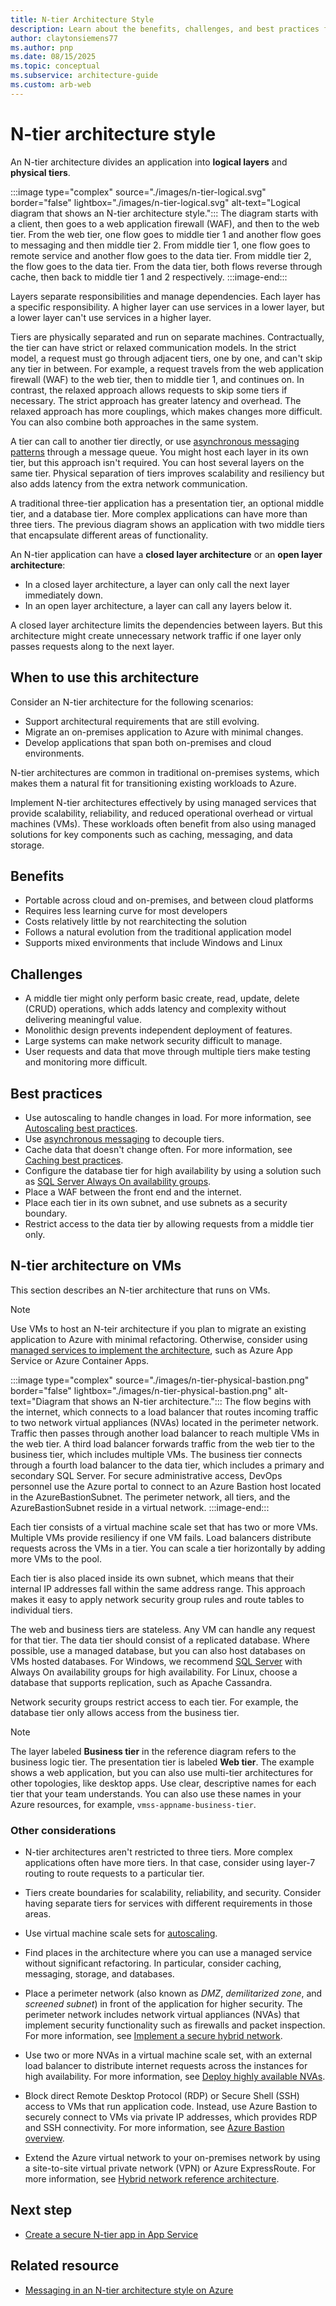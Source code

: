 ```yaml
---
title: N-tier Architecture Style
description: Learn about the benefits, challenges, and best practices for N-tier architectures on Azure, which separates an app into logical layers and physical tiers.
author: claytonsiemens77
ms.author: pnp
ms.date: 08/15/2025
ms.topic: conceptual
ms.subservice: architecture-guide
ms.custom: arb-web
---
```


# N-tier architecture style

An N-tier architecture divides an application into **logical layers** and **physical tiers**.

:::image type="complex" source="./images/n-tier-logical.svg" border="false" lightbox="./images/n-tier-logical.svg" alt-text="Logical diagram that shows an N-tier architecture style.":::
The diagram starts with a client, then goes to a web application firewall (WAF), and then to the web tier. From the web tier, one flow goes to middle tier 1 and another flow goes to messaging and then middle tier 2. From middle tier 1, one flow goes to remote service and another flow goes to the data tier. From middle tier 2, the flow goes to the data tier. From the data tier, both flows reverse through cache, then back to middle tier 1 and 2 respectively.
:::image-end:::

Layers separate responsibilities and manage dependencies. Each layer has a specific responsibility. A higher layer can use services in a lower layer, but a lower layer can't use services in a higher layer.

Tiers are physically separated and run on separate machines. Contractually, the tier can have strict or relaxed communication models. In the strict model, a request must go through adjacent tiers, one by one, and can't skip any tier in between. For example, a request travels from the web application firewall (WAF) to the web tier, then to middle tier 1, and continues on. In contrast, the relaxed approach allows requests to skip some tiers if necessary. The strict approach has greater latency and overhead. The relaxed approach has more couplings, which makes changes more difficult. You can also combine both approaches in the same system.

A tier can call to another tier directly, or use [asynchronous messaging patterns](/azure/service-bus-messaging/service-bus-async-messaging) through a message queue. You might host each layer in its own tier, but this approach isn't required. You can host several layers on the same tier. Physical separation of tiers improves scalability and resiliency but also adds latency from the extra network communication.

A traditional three-tier application has a presentation tier, an optional middle tier, and a database tier. More complex applications can have more than three tiers. The previous diagram shows an application with two middle tiers that encapsulate different areas of functionality.

An N-tier application can have a **closed layer architecture** or an **open layer architecture**:

- In a closed layer architecture, a layer can only call the next layer immediately down.
- In an open layer architecture, a layer can call any layers below it.

A closed layer architecture limits the dependencies between layers. But this architecture might create unnecessary network traffic if one layer only passes requests along to the next layer.

## When to use this architecture

Consider an N-tier architecture for the following scenarios:

- Support architectural requirements that are still evolving.
- Migrate an on-premises application to Azure with minimal changes.
- Develop applications that span both on-premises and cloud environments.

N-tier architectures are common in traditional on-premises systems, which makes them a natural fit for transitioning existing workloads to Azure.

Implement N-tier architectures effectively by using managed services that provide scalability, reliability, and reduced operational overhead or virtual machines (VMs). These workloads often benefit from also using managed solutions for key components such as caching, messaging, and data storage.

## Benefits

- Portable across cloud and on-premises, and between cloud platforms
- Requires less learning curve for most developers
- Costs relatively little by not rearchitecting the solution
- Follows a natural evolution from the traditional application model
- Supports mixed environments that include Windows and Linux

## Challenges

- A middle tier might only perform basic create, read, update, delete (CRUD) operations, which adds latency and complexity without delivering meaningful value.
- Monolithic design prevents independent deployment of features.
- Large systems can make network security difficult to manage.
- User requests and data that move through multiple tiers make testing and monitoring more difficult.

## Best practices

- Use autoscaling to handle changes in load. For more information, see [Autoscaling best practices][autoscaling].
- Use [asynchronous messaging](/azure/service-bus-messaging/service-bus-async-messaging) to decouple tiers.
- Cache data that doesn't change often. For more information, see [Caching best practices][caching].
- Configure the database tier for high availability by using a solution such as [SQL Server Always On availability groups][sql-always-on].
- Place a WAF between the front end and the internet.
- Place each tier in its own subnet, and use subnets as a security boundary.
- Restrict access to the data tier by allowing requests from a middle tier only.

## N-tier architecture on VMs

This section describes an N-tier architecture that runs on VMs.

> [!NOTE]
> Use VMs to host an N-teir architecture if you plan to migrate an existing application to Azure with minimal refactoring. Otherwise, consider using [managed services to implement the architecture](/azure/app-service/tutorial-secure-ntier-app), such as Azure App Service or Azure Container Apps.

:::image type="complex" source="./images/n-tier-physical-bastion.png" border="false" lightbox="./images/n-tier-physical-bastion.png" alt-text="Diagram that shows an N-tier architecture.":::
The flow begins with the internet, which connects to a load balancer that routes incoming traffic to two network virtual appliances (NVAs) located in the perimeter network. Traffic then passes through another load balancer to reach multiple VMs in the web tier. A third load balancer forwards traffic from the web tier to the business tier, which includes multiple VMs. The business tier connects through a fourth load balancer to the data tier, which includes a primary and secondary SQL Server. For secure administrative access, DevOps personnel use the Azure portal to connect to an Azure Bastion host located in the AzureBastionSubnet. The perimeter network, all tiers, and the AzureBastionSubnet reside in a virtual network.
:::image-end:::

Each tier consists of a virtual machine scale set that has two or more VMs. Multiple VMs provide resiliency if one VM fails. Load balancers distribute requests across the VMs in a tier. You can scale a tier horizontally by adding more VMs to the pool.

Each tier is also placed inside its own subnet, which means that their internal IP addresses fall within the same address range. This approach makes it easy to apply network security group rules and route tables to individual tiers.

The web and business tiers are stateless. Any VM can handle any request for that tier. The data tier should consist of a replicated database. Where possible, use a managed database, but you can also host databases on VMs hosted databases. For Windows, we recommend [SQL Server](/azure/azure-sql/virtual-machines/) with Always On availability groups for high availability. For Linux, choose a database that supports replication, such as Apache Cassandra.

Network security groups restrict access to each tier. For example, the database tier only allows access from the business tier.

> [!NOTE]
> The layer labeled **Business tier** in the reference diagram refers to the business logic tier. The presentation tier is labeled **Web tier**. The example shows a web application, but you can also use multi-tier architectures for other topologies, like desktop apps. Use clear, descriptive names for each tier that your team understands. You can also use these names in your Azure resources, for example, `vmss-appname-business-tier`.

### Other considerations

- N-tier architectures aren't restricted to three tiers. More complex applications often have more tiers. In that case, consider using layer-7 routing to route requests to a particular tier.

- Tiers create boundaries for scalability, reliability, and security. Consider having separate tiers for services with different requirements in those areas.

- Use virtual machine scale sets for [autoscaling][autoscaling].

- Find places in the architecture where you can use a managed service without significant refactoring. In particular, consider caching, messaging, storage, and databases.

- Place a perimeter network (also known as *DMZ*, *demilitarized zone*, and *screened subnet*) in front of the application for higher security. The perimeter network includes network virtual appliances (NVAs) that implement security functionality such as firewalls and packet inspection. For more information, see [Implement a secure hybrid network](/azure/architecture/reference-architectures/dmz/secure-vnet-dmz).

- Use two or more NVAs in a virtual machine scale set, with an external load balancer to distribute internet requests across the instances for high availability. For more information, see [Deploy highly available NVAs][ha-nva].

- Block direct Remote Desktop Protocol (RDP) or Secure Shell (SSH) access to VMs that run application code. Instead, use Azure Bastion to securely connect to VMs via private IP addresses, which provides RDP and SSH connectivity. For more information, see [Azure Bastion overview](/azure/bastion/bastion-overview).

- Extend the Azure virtual network to your on-premises network by using a site-to-site virtual private network (VPN) or Azure ExpressRoute. For more information, see [Hybrid network reference architecture][hybrid-network].

## Next step

- [Create a secure N-tier app in App Service](/azure/app-service/tutorial-secure-ntier-app)

## Related resource

- [Messaging in an N-tier architecture style on Azure](https://docs.particular.net/architecture/azure/n-tier)

[autoscaling]: ../../best-practices/auto-scaling.md
[caching]: ../../best-practices/caching.yml
[ha-nva]: ../../networking/guide/network-virtual-appliance-high-availability.md
[hybrid-network]: ../../reference-architectures/hybrid-networking/index.yml
[sql-always-on]: /sql/database-engine/availability-groups/windows/always-on-availability-groups-sql-server

